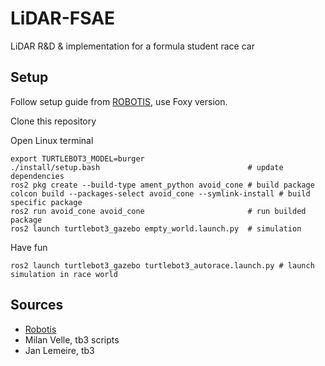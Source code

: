 # LiDAR-FSAE
LiDAR R&amp;D &amp; implementation for a formula student race car


## Setup

Follow setup guide from [ROBOTIS](https://emanual.robotis.com/docs/en/platform/turtlebot3/quick-start/), use Foxy version.

Clone this repository

Open Linux terminal
    
    export TURTLEBOT3_MODEL=burger
    ./install/setup.bash                                 # update dependencies
    ros2 pkg create --build-type ament_python avoid_cone # build package
    colcon build --packages-select avoid_cone --symlink-install # build specific package
    ros2 run avoid_cone avoid_cone                       # run builded package
    ros2 launch turtlebot3_gazebo empty_world.launch.py  # simulation 
  
Have fun

    ros2 launch turtlebot3_gazebo turtlebot3_autorace.launch.py # launch simulation in race world
    

## Sources 

- [Robotis](https://emanual.robotis.com/docs/en/platform/turtlebot3/quick-start/)
- Milan Velle, tb3 scripts
- Jan Lemeire, tb3
  
  
  

